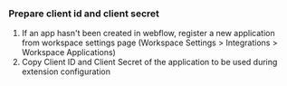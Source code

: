 ### Prepare client id and client secret

1. If an app hasn't been created in webflow, register a new application from workspace settings page (Workspace Settings > Integrations > Workspace Applications)
2. Copy Client ID and Client Secret of the application to be used during extension configuration
